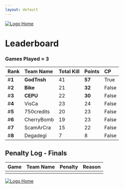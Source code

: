 ```yaml
---
layout: default
---
```


[ ![Logo](https://kanziebub.github.io/ProjectSEA/assets/images/bullet_rev.png) Home](https://kanziebub.github.io/ProjectSEA/)

# **Leaderboard**

### Games Played = 3

|  Rank  | Team Name             | Total Kill | **Points** | CP |
|:-------|:----------------------|:-----------|:-----------|:---|
| #**1** | **GodTnsh** | 41 | **57** | True | 
| #**2** | **Bike** | 21 | **32** | False | 
| #**3** | **CEPU** | 22 | **30** | False | 
| #**4** | VisCa | 23 | 24 | False | 
| #**5** | 750credits | 20 | 23 | False | 
| #**6** | CherryBomb | 19 | 23 | False | 
| #**7** | ScamArCra | 15 | 22 | False | 
| #**8** | Degadegi | 7 | 8 | False | 
 

## Penalty Log - Finals

|  Game  | Team Name | Penalty | Reason                |
|:-------|:----------|:--------|:----------------------| 
|  |  |  |  |

[ ![Logo](https://kanziebub.github.io/ProjectSEA/assets/images/bullet_rev.png) Home](https://kanziebub.github.io/ProjectSEA/)
